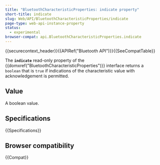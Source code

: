 ```yaml
---
title: "BluetoothCharacteristicProperties: indicate property"
short-title: indicate
slug: Web/API/BluetoothCharacteristicProperties/indicate
page-type: web-api-instance-property
status:
  - experimental
browser-compat: api.BluetoothCharacteristicProperties.indicate
---
```


{{securecontext_header}}{{APIRef("Bluetooth API")}}{{SeeCompatTable}}

The **`indicate`** read-only property of the
{{domxref("BluetoothCharacteristicProperties")}} interface returns a
`boolean` that is `true` if indications of the characteristic
value with acknowledgement is permitted.

## Value

A boolean value.

## Specifications

{{Specifications}}

## Browser compatibility

{{Compat}}
